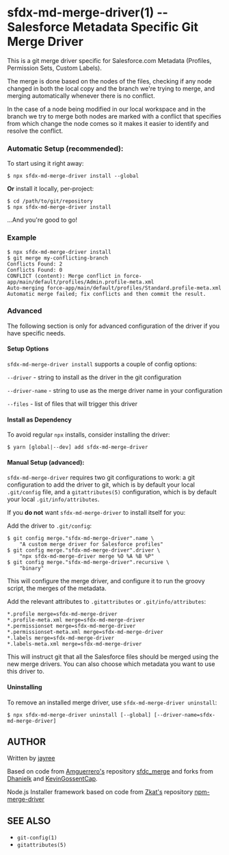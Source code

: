 <!-- [![npm](https://img.shields.io/jayree/v/sfdx-md-merge-driver.svg)](https://npm.im/sfdx-md-merge-driver) [![license](https://img.shields.io/jayree/l/sfdx-md-merge-driver.svg)](https://npm.im/sfdx-md-merge-driver) [![Travis](https://img.shields.io/travis/jayree/sfdx-md-merge-driver.svg)](https://travis-ci.org/jayree/sfdx-md-merge-driver) [![AppVeyor](https://ci.appveyor.com/api/projects/status/github/jayree/sfdx-md-merge-driver?svg=true)](https://ci.appveyor.com/project/jayree/sfdx-md-merge-driver) [![Coverage Status](https://coveralls.io/repos/github/jayree/sfdx-md-merge-driver/badge.svg?branch=latest)](https://coveralls.io/github/jayree/sfdx-md-merge-driver?branch=latest) -->

# sfdx-md-merge-driver(1) -- Salesforce Metadata Specific Git Merge Driver

This is a git merge driver specific for Salesforce.com Metadata (Profiles, Permission Sets, Custom Labels).

The merge is done based on the nodes of the files, checking if any node changed in both the local copy and the branch we're trying to merge, and merging automatically whenever there is no conflict.

In the case of a node being modified in our local workspace and in the branch we try to merge both nodes are marked with a conflict that specifies from which change the node comes so it makes it easier to identify and resolve the conflict.

### Automatic Setup (recommended):

To start using it right away:

```
$ npx sfdx-md-merge-driver install --global
```

**Or** install it locally, per-project:

```
$ cd /path/to/git/repository
$ npx sfdx-md-merge-driver install
```

...And you're good to go!

<!-- Next time your lockfile has a conflict, it will be automatically fixed. You
don't need to do anything else. -->

### Example

```
$ npx sfdx-md-merge-driver install
$ git merge my-conflicting-branch
Conflicts Found: 2
Conflicts Found: 0
CONFLICT (content): Merge conflict in force-app/main/default/profiles/Admin.profile-meta.xml
Auto-merging force-app/main/default/profiles/Standard.profile-meta.xml
Automatic merge failed; fix conflicts and then commit the result.
```

### Advanced

The following section is only for advanced configuration of the driver if you
have specific needs.

#### Setup Options

`sfdx-md-merge-driver install` supports a couple of config options:

`--driver` - string to install as the driver in the git configuration

`--driver-name` - string to use as the merge driver name in your configuration

`--files` - list of files that will trigger this driver

#### Install as Dependency

To avoid regular `npx` installs, consider installing the driver:

`$ yarn [global|--dev] add sfdx-md-merge-driver`

#### Manual Setup (advanced):

`sfdx-md-merge-driver` requires two git configurations to work: a git configuration
to add the driver to git, which is by default your local `.git/config` file, and
a `gitattributes(5)` configuration, which is by default your local
`.git/info/attributes`.

If you **do not** want `sfdx-md-merge-driver` to install itself for you:

Add the driver to `.git/config`:

```
$ git config merge."sfdx-md-merge-driver".name \
    "A custom merge driver for Salesforce profiles"
$ git config merge."sfdx-md-merge-driver".driver \
    "npx sfdx-md-merge-driver merge %O %A %B %P"
$ git config merge."sfdx-md-merge-driver".recursive \
    "binary"
```

This will configure the merge driver, and configure it to run the groovy script, the merges of the metadata.

Add the relevant attributes to `.gitattributes` or `.git/info/attributes`:

```
*.profile merge=sfdx-md-merge-driver
*.profile-meta.xml merge=sfdx-md-merge-driver
*.permissionset merge=sfdx-md-merge-driver
*.permissionset-meta.xml merge=sfdx-md-merge-driver
*.labels merge=sfdx-md-merge-driver
*.labels-meta.xml merge=sfdx-md-merge-driver
```

This will instruct git that all the Salesforce files should be merged using the new merge drivers.
You can also choose which metadata you want to use this driver to.

<!-- #### Configure the driver
The merge driver uses the configuration in the file `.git/scritps/sfdx-merge/conf/merge-<metadataType>-config.json` to know what nodes to merge and how to identify if the nodes are the same node and if they are equal between the branches.

If a node type is not configured there, the merge driver will choose the one in the current branch.
 -->

#### Uninstalling

To remove an installed merge driver, use `sfdx-md-merge-driver uninstall`:

```
$ npx sfdx-md-merge-driver uninstall [--global] [--driver-name=sfdx-md-merge-driver]
```

## AUTHOR

Written by [jayree](https://github.com/jayree)

Based on code from [Amguerrero's](https://github.com/amguerrero) repository [sfdc_merge](https://github.com/amguerrero/sfdc_merge) and forks from [Dhanielk](https://github.com/Dhanielk/sfdc_merge) and [KevinGossentCap](https://github.com/KevinGossentCap/sfdc_merge).

Node.js Installer framework based on code from [Zkat's](https://github.com/zkat) repository [npm-merge-driver](https://github.com/npm/npm-merge-driver)

## SEE ALSO

- `git-config(1)`
- `gitattributes(5)`
